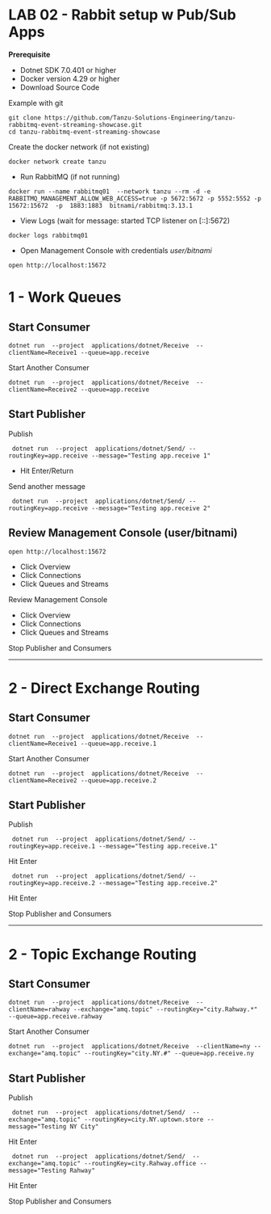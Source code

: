# LAB 02 - Rabbit setup w Pub/Sub Apps

**Prerequisite**

- Dotnet SDK 7.0.401 or higher 
- Docker version 4.29 or higher
- Download Source Code

Example with git
```shell
git clone https://github.com/Tanzu-Solutions-Engineering/tanzu-rabbitmq-event-streaming-showcase.git
cd tanzu-rabbitmq-event-streaming-showcase
```


Create the docker network (if not existing)
```shell
docker network create tanzu
```

- Run RabbitMQ (if not running)

```shell
docker run --name rabbitmq01  --network tanzu --rm -d -e RABBITMQ_MANAGEMENT_ALLOW_WEB_ACCESS=true -p 5672:5672 -p 5552:5552 -p 15672:15672  -p  1883:1883  bitnami/rabbitmq:3.13.1 
```


- View Logs (wait for message: started TCP listener on [::]:5672)

```shell
docker logs rabbitmq01
```


- Open Management Console with credentials *user/bitnami*
```shell
open http://localhost:15672
```

# 1 - Work Queues

## Start Consumer
```shell
dotnet run  --project  applications/dotnet/Receive  --clientName=Receive1 --queue=app.receive
```
Start Another Consumer
```shell
dotnet run  --project  applications/dotnet/Receive  --clientName=Receive2 --queue=app.receive
```

## Start Publisher

Publish

```shell
 dotnet run  --project  applications/dotnet/Send/ --routingKey=app.receive --message="Testing app.receive 1"
```

- Hit Enter/Return

Send another message

```shell
 dotnet run  --project  applications/dotnet/Send/ --routingKey=app.receive --message="Testing app.receive 2"
```

## Review  Management Console (user/bitnami)

```shell
open http://localhost:15672
```

- Click Overview
- Click Connections
- Click Queues and Streams


Review  Management Console

- Click Overview
- Click Connections
- Click Queues and Streams


Stop Publisher and Consumers

---------------------------
# 2 - Direct Exchange Routing


## Start Consumer
```shell
dotnet run  --project  applications/dotnet/Receive  --clientName=Receive1 --queue=app.receive.1
```
Start Another Consumer
```shell
dotnet run  --project  applications/dotnet/Receive  --clientName=Receive2 --queue=app.receive.2
```


## Start Publisher

Publish

```shell
 dotnet run  --project  applications/dotnet/Send/ --routingKey=app.receive.1 --message="Testing app.receive.1"
```
Hit Enter

```shell
 dotnet run  --project  applications/dotnet/Send/ --routingKey=app.receive.2 --message="Testing app.receive.2"
```
Hit Enter


Stop Publisher and Consumers

---------------------------
# 2 - Topic Exchange Routing



## Start Consumer
```shell
dotnet run  --project  applications/dotnet/Receive  --clientName=rahway --exchange="amq.topic" --routingKey="city.Rahway.*" --queue=app.receive.rahway
```
Start Another Consumer
```shell
dotnet run  --project  applications/dotnet/Receive  --clientName=ny --exchange="amq.topic" --routingKey="city.NY.#" --queue=app.receive.ny
```


## Start Publisher

Publish

```shell
 dotnet run  --project  applications/dotnet/Send/  --exchange="amq.topic" --routingKey=city.NY.uptown.store --message="Testing NY City"
```

Hit Enter


```shell
 dotnet run  --project  applications/dotnet/Send/  --exchange="amq.topic" --routingKey=city.Rahway.office --message="Testing Rahway"
```

Hit Enter

Stop Publisher and Consumers